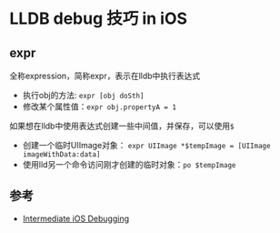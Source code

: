 # LLDB debug 技巧 in iOS

## expr

全称expression，简称expr，表示在lldb中执行表达式


- 执行obj的方法: `expr [obj doSth]`
- 修改某个属性值：`expr obj.propertyA = 1`

如果想在lldb中使用表达式创建一些中间值，并保存，可以使用`$`

- 创建一个临时UIImage对象： `expr UIImage *$tempImage = [UIImage imageWithData:data]`
- 使用lld另一个命令访问刚才创建的临时对象：`po $tempImage`

## 参考
- [Intermediate iOS Debugging](https://medium.com/@crafttang/intermediate-ios-debugging-53d33efdff)
